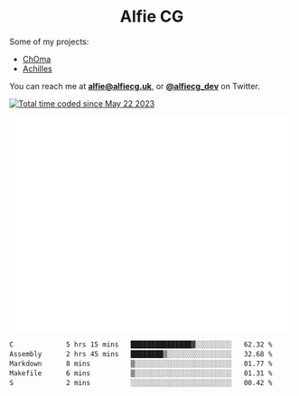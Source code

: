 <h1 align="center">Alfie CG</h1>

Some of my projects:
* [ChOma](https://github.com/opa334/ChOma)
* [Achilles](https://github.com/alfiecg24/Achilles)

You can reach me at **alfie@alfiecg.uk**, or **[@alfiecg_dev](https://twitter.com/alfiecg_dev)** on Twitter.

<a href="https://wakatime.com/@61592169-b9cf-4af8-b6fa-8ac7d4369b01"><img src="https://wakatime.com/badge/user/61592169-b9cf-4af8-b6fa-8ac7d4369b01.svg" alt="Total time coded since May 22 2023" /></a>


<img align="center" src="/github-metrics.svg" alt="Metrics" width="500">

 <!--[![GitHub Streak](https://streak-stats.demolab.com/?user=alfiecg24)](https://git.io/streak-stats)-->

<!--START_SECTION:waka-->

```txt
C             5 hrs 15 mins   ███████████████▓░░░░░░░░░   62.32 %
Assembly      2 hrs 45 mins   ████████▒░░░░░░░░░░░░░░░░   32.68 %
Markdown      8 mins          ▒░░░░░░░░░░░░░░░░░░░░░░░░   01.77 %
Makefile      6 mins          ▒░░░░░░░░░░░░░░░░░░░░░░░░   01.31 %
S             2 mins          ░░░░░░░░░░░░░░░░░░░░░░░░░   00.42 %
```

<!--END_SECTION:waka-->
